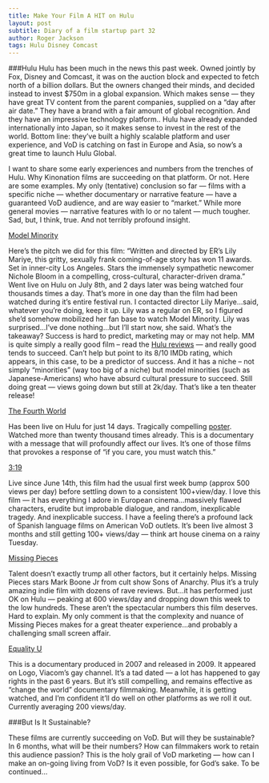 ```yaml
---
title: Make Your Film A HIT on Hulu
layout: post
subtitle: Diary of a film startup part 32
author: Roger Jackson
tags: Hulu Disney Comcast 
---
```



###Hulu
Hulu has been much in the news this past week. Owned jointly by Fox, Disney and Comcast, it was on the auction block and expected to fetch north of a billion dollars. But the owners changed their minds, and decided instead to invest $750m in a global expansion. Which makes sense — they have great TV content from the parent companies, supplied on a “day after air date.” They have a brand with a fair amount of global recognition. And they have an impressive technology platform.. Hulu have already expanded internationally into Japan, so it makes sense to invest in the rest of the world. Bottom line: they’ve built a highly scalable platform and user experience, and VoD is catching on fast in Europe and Asia, so now’s a great time to launch Hulu Global.

I want to share some early experiences and numbers from the trenches of Hulu. Why Kinonation films are succeeding on that platform. Or not. Here are some examples. My only (tentative) conclusion so far — films with a specific niche — whether documentary or narrative feature — have a guaranteed VoD audience, and are way easier to “market.”  While more general movies — narrative features with lo or no talent — much tougher. Sad, but, I think, true. And not terribly profound insight.

<a href="http://www.hulu.com/watch/508668">Model Minority</a>

Here’s the pitch we did for this film: “Written and directed by ER’s Lily Mariye, this gritty, sexually frank coming-of-age story has won 11 awards. Set in inner-city Los Angeles. Stars the immensely sympathetic newcomer Nichole Bloom in a compelling, cross-cultural, character-driven drama.”  Went live on Hulu on July 8th, and 2 days later was being watched four thousands times a day. That’s more in one day than the film had been watched during it’s entire festival run. I contacted director Lily Mariye…said, whatever you’re doing, keep it up. Lily was a regular on ER, so I figured she’d somehow mobilized her fan base to watch Model Minority. Lily was surprised…I’ve done nothing…but I’ll start now, she said. What’s the takeaway? Success is hard to predict, marketing may or may not help. MM is quite simply a really good film – read the <a href="http://www.hulu.com/watch/508668">Hulu reviews</a> — and really good tends to succeed. Can’t help but point to its 8/10 IMDb rating, which appears, in this case, to be a predictor of success. And it has a niche – not simply “minorities” (way too big of a niche) but model minorities (such as Japanese-Americans) who have absurd cultural pressure to succeed. Still doing great — views going down but still at 2k/day. That’s like a ten theater release!

<a href="http://www.hulu.com/watch/508674">The Fourth World</a>

Has been live on Hulu for just 14 days. Tragically compelling <a href="http://www.hulu.com/watch/508674">poster</a>. Watched more than twenty thousand times already. This is a documentary with a message that will profoundly affect our lives. It’s one of those films that provokes a response of  “if you care, you must watch this.”

<a href="http://www.hulu.com/watch/501254">3:19</a>

Live since June 14th, this film had the usual first week bump (approx 500 views per day) before settling down to a consistent 100+view/day. I love this film — it has everything I adore in European cinema…massively flawed characters, erudite but improbable dialogue, and random, inexplicable tragedy. And inexplicable success. I have a feeling there’s a profound lack of Spanish language films on American VoD outlets. It’s been live almost 3 months and still getting 100+ views/day — think art house cinema on a rainy Tuesday.

<a href="http://www.hulu.com/watch/508148">Missing Pieces</a>

Talent doesn’t exactly trump all other factors, but it certainly helps. Missing Pieces stars Mark Boone Jr from cult show Sons of Anarchy. Plus it’s a truly amazing indie film with dozens of rave reviews. But…it has performed just OK on Hulu — peaking at 600 views/day and dropping down this week to the low hundreds. These aren’t the spectacular numbers this film deserves. Hard to explain. My only comment is that the complexity and nuance of Missing Pieces makes for a great theater experience…and probably a challenging small screen affair.

<a href="http://www.hulu.com/watch/507427">Equality U</a>

This is a documentary produced in 2007 and released in 2009. It appeared on Logo, Viacom’s gay channel. It’s a tad dated — a lot has happened to gay rights in the past 6 years. But it’s still compelling, and remains effective as “change the world” documentary filmmaking. Meanwhile, it is getting watched, and I’m confident it’ll do well on other platforms as we roll it out. Currently averaging 200 views/day.

###But Is It Sustainable?

These films are currently succeeding on VoD. But will they be sustainable? In 6 months, what will be their numbers? How can filmmakers work to retain this audience passion? This is the holy grail of VoD marketing — how can I make an on-going living from VoD? Is it even possible, for God’s sake. To be continued…
